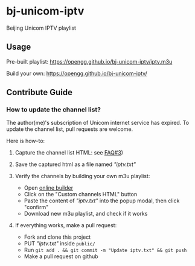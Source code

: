 # bj-unicom-iptv
Beijing Unicom IPTV playlist

## Usage

Pre-built playlist: https://opengg.github.io/bj-unicom-iptv/iptv.m3u

Build your own: https://opengg.github.io/bj-unicom-iptv/

## Contribute Guide

### How to update the channel list?

The author(me)'s subscription of Unicom internet service has expired. To update the channel list, pull requests are welcome.

Here is how-to:

1. Capture the channel list HTML: see [FAQ#3](https://m.newsmth.net/article/DigiHome/757772?p=1))
1. Save the captured html as a file named *"iptv.txt"*
1. Verify the channels by building your own m3u playlist:

    * Open [online builder](https://opengg.github.io/bj-unicom-iptv/)
    * Click on the "Custom channels HTML" button
    * Paste the content of *"iptv.txt"* into the popup modal, then click "confirm"
    * Download new m3u playlist, and check if it works

1. If everything works, make a pull request:

    * Fork and clone this project
    * PUT *"iptv.txt"* inside `public/`
    * Run `git add . && git commit -m "Update iptv.txt" && git push`
    * Make a pull request on github
